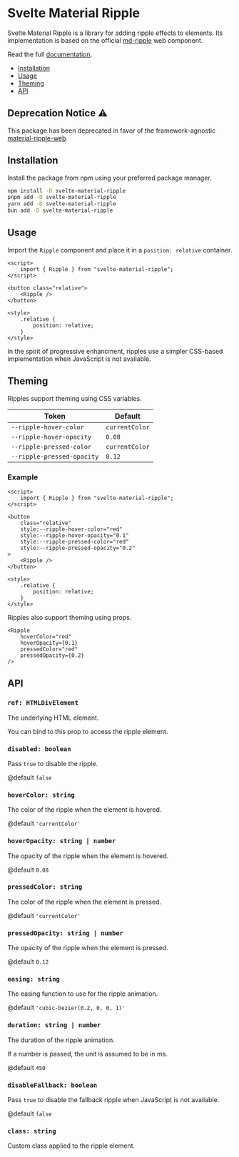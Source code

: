 # Svelte Material Ripple

Svelte Material Ripple is a library for adding ripple effects to elements. Its implementation is based on the official [md-ripple] web component.

Read the full [documentation].

- [Installation](#installation)
- [Usage](#usage)
- [Theming](#theming)
- [API](#api)

## Deprecation Notice ⚠️
This package has been deprecated in favor of the framework-agnostic [material-ripple-web](https://github.com/abdel-17/material-ripple-web).

## Installation

Install the package from npm using your preferred package manager.

```bash
npm install -D svelte-material-ripple
pnpm add -D svelte-material-ripple
yarn add -D svelte-material-ripple
bun add -D svelte-material-ripple
```

## Usage

Import the `Ripple` component and place it in a `position: relative` container.

```svelte
<script>
	import { Ripple } from "svelte-material-ripple";
</script>

<button class="relative">
	<Ripple />
</button>

<style>
	.relative {
		position: relative;
	}
</style>
```

In the spirit of progressive enhancment, ripples use a simpler CSS-based implementation when JavaScript is not available.

## Theming

Ripples support theming using CSS variables.

| Token                      | Default        |
| -------------------------- | -------------- |
| `--ripple-hover-color`     | `currentColor` |
| `--ripple-hover-opacity`   | `0.08`         |
| `--ripple-pressed-color`   | `currentColor` |
| `--ripple-pressed-opacity` | `0.12`         |

### Example

```svelte
<script>
	import { Ripple } from "svelte-material-ripple";
</script>

<button
	class="relative"
	style:--ripple-hover-color="red"
	style:--ripple-hover-opacity="0.1"
	style:--ripple-pressed-color="red"
	style:--ripple-pressed-opacity="0.2"
>
	<Ripple />
</button>

<style>
	.relative {
		position: relative;
	}
</style>
```

Ripples also support theming using props.

<!-- prettier-ignore -->
```svelte
<Ripple
	hoverColor="red"
	hoverOpacity={0.1}
	pressedColor="red"
	pressedOpacity={0.2}
/>
```

## API

### `ref: HTMLDivElement`

The underlying HTML element.

You can bind to this prop to access the ripple element.

### `disabled: boolean`

Pass `true` to disable the ripple.

@default `false`

### `hoverColor: string`

The color of the ripple when the element is hovered.

@default `'currentColor'`

### `hoverOpacity: string | number`

The opacity of the ripple when the element is hovered.

@default `0.08`

### `pressedColor: string`

The color of the ripple when the element is pressed.

@default `'currentColor'`

### `pressedOpacity: string | number`

The opacity of the ripple when the element is pressed.

@default `0.12`

### `easing: string`

The easing function to use for the ripple animation.

@default `'cubic-bezier(0.2, 0, 0, 1)'`

### `duration: string | number`

The duration of the ripple animation.

If a number is passed, the unit is assumed to be in ms.

@default `450`

### `disableFallback: boolean`

Pass `true` to disable the fallback ripple when JavaScript is not available.

@default `false`

### `class: string`

Custom class applied to the ripple element.

[md-ripple]: https://github.com/material-components/material-web/tree/main/ripple
[documentation]: https://svelte-material-ripple.vercel.app
